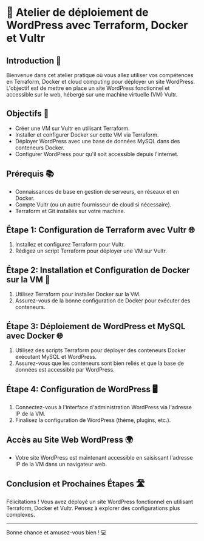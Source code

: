 # 🚀 Atelier de déploiement de WordPress avec Terraform, Docker et Vultr

## Introduction 🌟

Bienvenue dans cet atelier pratique où vous allez utiliser vos compétences en Terraform, Docker et cloud computing pour déployer un site WordPress. L'objectif est de mettre en place un site WordPress fonctionnel et accessible sur le web, hébergé sur une machine virtuelle (VM) Vultr.

## Objectifs 🎯

- Créer une VM sur Vultr en utilisant Terraform.
- Installer et configurer Docker sur cette VM via Terraform.
- Déployer WordPress avec une base de données MySQL dans des conteneurs Docker.
- Configurer WordPress pour qu'il soit accessible depuis l'internet.

## Prérequis 📚

- Connaissances de base en gestion de serveurs, en réseaux et en Docker.
- Compte Vultr (ou un autre fournisseur de cloud si nécessaire).
- Terraform et Git installés sur votre machine.

## Étape 1: Configuration de Terraform avec Vultr 🌐

1. Installez et configurez Terraform pour Vultr.
2. Rédigez un script Terraform pour déployer une VM sur Vultr.

## Étape 2: Installation et Configuration de Docker sur la VM 🐳

1. Utilisez Terraform pour installer Docker sur la VM.
2. Assurez-vous de la bonne configuration de Docker pour exécuter des conteneurs.

## Étape 3: Déploiement de WordPress et MySQL avec Docker 🌐

1. Utilisez des scripts Terraform pour déployer des conteneurs Docker exécutant MySQL et WordPress.
2. Assurez-vous que les conteneurs sont bien reliés et que la base de données est accessible par WordPress.

## Étape 4: Configuration de WordPress 🖥️

1. Connectez-vous à l'interface d'administration WordPress via l'adresse IP de la VM.
2. Finalisez la configuration de WordPress (thème, plugins, etc.).

## Accès au Site Web WordPress 🌍

- Votre site WordPress est maintenant accessible en saisissant l'adresse IP de la VM dans un navigateur web.

## Conclusion et Prochaines Étapes 🛣️

Félicitations ! Vous avez déployé un site WordPress fonctionnel en utilisant Terraform, Docker et Vultr. Pensez à explorer des configurations plus complexes. 

---

Bonne chance et amusez-vous bien ! 💻
